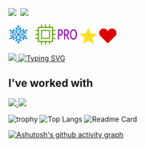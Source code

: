  <a href="https://mail.google.com/mail/?view=cm&fs=1&tf=1&to=shadmanshariar007@gmail.com"><img src="https://img.shields.io/badge/Gmail-D14836?style=for-the-badge&logo=gmail&logoColor=white"/></a>&nbsp; ![](https://komarev.com/ghpvc/?username=ShadmanShariar&color=blue)</a>
<p align="left">
<a href='https://archiveprogram.github.com/'><img src='https://raw.githubusercontent.com/acervenky/animated-github-badges/master/assets/acbadge.gif' width='40' height='40'></a> <a href='https://docs.github.com/en/developers'><img src='https://raw.githubusercontent.com/acervenky/animated-github-badges/master/assets/devbadge.gif' width='40' height='40'></a> <a href='https://github.com/pricing'><img src='https://raw.githubusercontent.com/acervenky/animated-github-badges/master/assets/pro.gif' width='40' height='40'></a> <a href='https://stars.github.com/'><img src='https://raw.githubusercontent.com/acervenky/animated-github-badges/master/assets/starbadge.gif' width='35' height='35'></a> <a href='https://docs.github.com/en/github/supporting-the-open-source-community-with-github-sponsors'><img src='https://raw.githubusercontent.com/acervenky/animated-github-badges/master/assets/sponsorbadge.gif' width='35' height='35'></a> 
</p>

<a href="https://www.linkedin.com/in/shadmanshariar#gh-light-mode-only">
<img src="https://skillicons.dev/icons?i=linkedin,&theme=light&perline=9" />
</a><a href="https://github.com/ShadmanShariar">
    <img src="https://readme-typing-svg.demolab.com?font=Georgia&size=18&duration=2000&pause=100&multiline=true&width=500&height=80&lines=Hello 👋🏻 This is Shadman Shariar;Competitive+Programmer+%7C+CS+Student+%7C+Software+Engineer;Data+structures+%7C+Algorithms+%7C+Object+Oriented+Programming" alt="Typing SVG" />
</a>

<!-- Programming languages -->
<h2>I've worked with</h2>
<a href="https://github.com/ShadmanShariar#gh-light-mode-only">
<img src="https://skillicons.dev/icons?i=androidstudio,java,spring,python,django,c,cpp,javascript,react,html,css,tailwind,bootstrap,mysql,firebase,git,github,postman,&theme=light&perline=9" />
</a>

<a href="https://github.com/Anant-mishra1729#gh-dark-mode-only">
<img src="https://skillicons.dev/icons?i=python,tensorflow,pytorch,r,rust,matlab,cpp,flask,react,html,css,mysql,linux,bash,git,neovim,&theme=dark&perline=9" />
</a>

![trophy](https://github-profile-trophy.vercel.app/?username=ShadmanShariar&row=1&column=7)
![Top Langs](https://github-readme-stats.vercel.app/api/top-langs/?username=ShadmanShariar&layout=compact)
![Readme Card](https://github-readme-stats.vercel.app/api/pin/?username=ShadmanShariar&repo=My_Java_Template_For_Competitive_Programming)
<!-- ![GitHub streak stats](https://github-readme-streak-stats.herokuapp.com/?user=ShadmanShariar)
![GitHub stats](https://github-readme-stats.vercel.app/api?username=ShadmanShariar&show_icons=true&count_private=true) -->

[![Ashutosh's github activity graph](https://github-readme-activity-graph.vercel.app/graph?username=ShadmanShariar&bg_color=ffffff&color=003060&line=0000ff&point=ff0002&area=true&hide_border=true)](https://github.com/ashutosh00710/github-readme-activity-graph)
